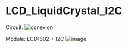# LCD_LiquidCrystal_I2C

Circuit:
![conexion](https://user-images.githubusercontent.com/93759057/140579372-c97aaace-6d92-4bdf-b6ab-8d50924b9f1a.jpg)

Module: LCD1602 + I2C
![image](https://user-images.githubusercontent.com/93759057/140642341-8e0989cc-cb07-48bc-b1c9-10431ea03cdc.png)

